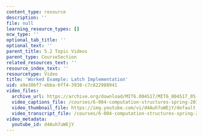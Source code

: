 ```yaml
---
content_type: resource
description: ''
file: null
learning_resource_types: []
ocw_type: ''
optional_tab_title: ''
optional_text: ''
parent_title: 5.2 Topic Videos
parent_type: CourseSection
related_resources_text: ''
resource_index_text: ''
resourcetype: Video
title: 'Worked Example: Latch Implementation'
uid: a9e386f7-ebba-6ff4-3938-c7c822988941
video_files:
  archive_url: https://archive.org/download/MIT6.004S17/MIT6_004S17_05-02-07-01_300k.mp4
  video_captions_file: /courses/6-004-computation-structures-spring-2017/9a6431bae9375a5fa702819e7ba92ffa_d4Auh7uWEjY.vtt
  video_thumbnail_file: https://img.youtube.com/vi/d4Auh7uWEjY/default.jpg
  video_transcript_file: /courses/6-004-computation-structures-spring-2017/8097f5f0f18fbca49cdbfb064a33306e_d4Auh7uWEjY.pdf
video_metadata:
  youtube_id: d4Auh7uWEjY
---
```

